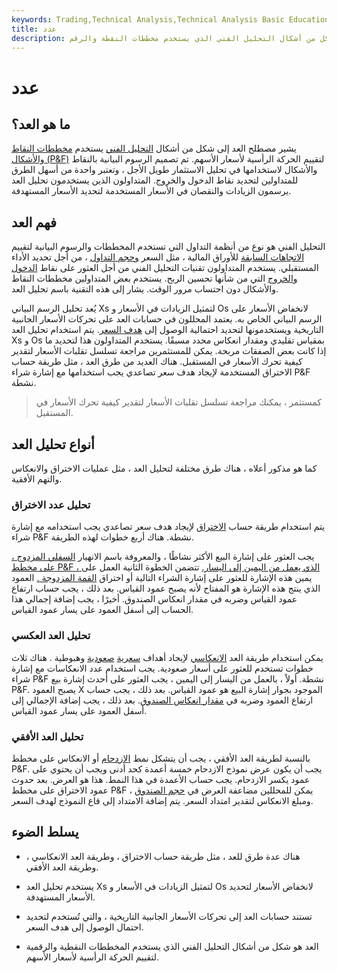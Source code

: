 ```yaml
---
keywords: Trading,Technical Analysis,Technical Analysis Basic Education
title: عدد
description: الكونت هو شكل من أشكال التحليل الفني الذي يستخدم مخططات النقطة والرقم (P &amp; amp؛ F) لتقييم الحركة الرأسية لأسعار الأسهم.
---
```


# عدد
## ما هو العد؟

يشير مصطلح العد إلى شكل من أشكال [التحليل الفني](/technicalanalysis) يستخدم [مخططات النقاط والأشكال (P&F)](/pointandfigurechart) لتقييم الحركة الرأسية لأسعار الأسهم. تم تصميم الرسوم البيانية بالنقاط والأشكال لاستخدامها في تحليل الاستثمار طويل الأجل ، وتعتبر واحدة من أسهل الطرق للمتداولين لتحديد نقاط الدخول والخروج. المتداولون الذين يستخدمون تحليل العد يرسمون الزيادات والنقصان في الأسعار المستخدمة لتحديد الأسعار المستهدفة.

## فهم العد

التحليل الفني هو نوع من أنظمة التداول التي تستخدم المخططات والرسوم البيانية لتقييم [الاتجاهات السابقة](/trend) للأوراق المالية ، مثل السعر [وحجم التداول](/volumeoftrade) ، من أجل تحديد الأداء المستقبلي. يستخدم المتداولون تقنيات التحليل الفني من أجل العثور على نقاط [الدخول](/entry-point) [والخروج](/exit-point) التي من شأنها تحسين الربح. يستخدم بعض المتداولين مخططات النقاط والأشكال دون احتساب مرور الوقت. يشار إلى هذه التقنية باسم تحليل العد.

يُعد تحليل الرسم البياني Xs لتمثيل الزيادات في الأسعار و Os لانخفاض الأسعار على الرسم البياني الخاص به. يعتمد المحللون في حسابات العد على تحركات الأسعار الجانبية التاريخية ويستخدمونها لتحديد احتمالية الوصول إلى [هدف السعر](/pricetarget). يتم استخدام تحليل العد Xs و Os بمقياس تقليدي ومقدار انعكاس محدد مسبقًا. يستخدم المتداولون هذا لتحديد ما إذا كانت بعض الصفقات مربحة. يمكن للمستثمرين مراجعة تسلسل تقلبات الأسعار لتقدير كيفية تحرك الأسعار في المستقبل. هناك العديد من طرق العد ، مثل طريقة حساب الاختراق المستخدمة لإيجاد هدف سعر تصاعدي يجب استخدامها مع إشارة شراء P&F نشطة.

> كمستثمر ، يمكنك مراجعة تسلسل تقلبات الأسعار لتقدير كيفية تحرك الأسعار في المستقبل.

>

## أنواع تحليل العد

كما هو مذكور أعلاه ، هناك طرق مختلفة لتحليل العد ، مثل عمليات الاختراق والانعكاس والتهم الأفقية.

### تحليل عدد الاختراق

يتم استخدام طريقة حساب [الاختراق](/breakout) لإيجاد هدف سعر تصاعدي يجب استخدامه مع إشارة شراء P&F نشطة. هناك أربع خطوات لهذه الطريقة.

يجب العثور على إشارة البيع الأكثر نشاطًا ، والمعروفة باسم الانهيار [السفلي المزدوج ، على مخطط P&F ، الذي يعمل من اليمين إلى اليسار.](/doublebottom) تتضمن الخطوة الثانية العمل على يمين هذه الإشارة للعثور على إشارة الشراء التالية أو اختراق [القمة المزدوجة .](/doubletop) العمود الذي ينتج هذه الإشارة هو المفتاح لأنه يصبح عمود القياس. بعد ذلك ، يجب حساب ارتفاع عمود القياس وضربه في مقدار انعكاس الصندوق. أخيرًا ، يجب إضافة إجمالي هذا الحساب إلى أسفل العمود على يسار عمود القياس.

### تحليل العد العكسي

يمكن استخدام طريقة العد [الانعكاسي](/reversal) لإيجاد أهداف [سعرية](/bear) [صعودية](/bull) وهبوطية . هناك ثلاث خطوات تستخدم للعثور على أسعار صعودية. يجب استخدام عدد الانعكاسات مع إشارة شراء P&F نشطة. أولاً ، بالعمل من اليسار إلى اليمين ، يجب العثور على أحدث إشارة بيع P&F. يصبح العمود X الموجود بجوار إشارة البيع هو عمود القياس. بعد ذلك ، يجب حساب ارتفاع العمود وضربه في [مقدار انعكاس الصندوق](/reversalamount). بعد ذلك ، يجب إضافة الإجمالي إلى أسفل العمود على يسار عمود القياس.

### تحليل العد الأفقي

بالنسبة لطريقة العد الأفقي ، يجب أن يتشكل نمط [الازدحام](/congestion) أو الانعكاس على مخطط P&F. يجب أن يكون عرض نموذج الازدحام خمسة أعمدة كحد أدنى ويجب أن يحتوي على عمود يكسر الازدحام. يجب حساب الأعمدة في هذا النمط. هذا هو العرض. بعد حدوث عمود الاختراق على مخطط P&F ، يمكن للمحللين مضاعفة العرض في [حجم الصندوق](/boxsize) ومبلغ الانعكاس لتقدير امتداد السعر. يتم إضافة الامتداد إلى قاع النموذج لهدف السعر.

## يسلط الضوء

- هناك عدة طرق للعد ، مثل طريقة حساب الاختراق ، وطريقة العد الانعكاسي ، وطريقة العد الأفقي.

- يستخدم تحليل العد Xs لتمثيل الزيادات في الأسعار و Os لانخفاض الأسعار لتحديد الأسعار المستهدفة.

- تستند حسابات العد إلى تحركات الأسعار الجانبية التاريخية ، والتي تُستخدم لتحديد احتمال الوصول إلى هدف السعر.

- العد هو شكل من أشكال التحليل الفني الذي يستخدم المخططات النقطية والرقمية لتقييم الحركة الرأسية لأسعار الأسهم.

